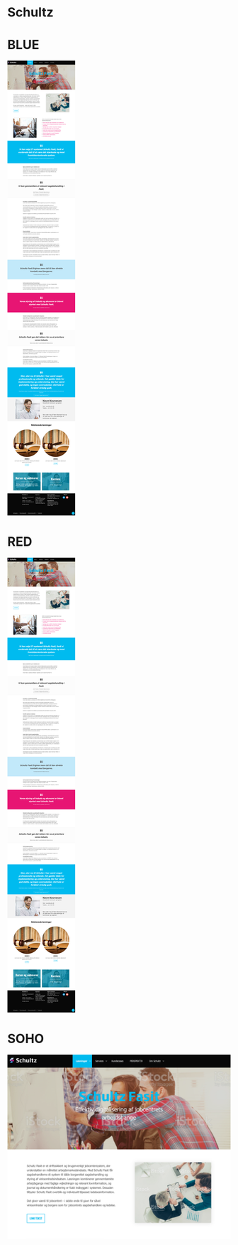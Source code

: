 
# Schultz

# BLUE
![Blue Version][blue]
# RED
![Red Version][red]
# SOHO
![Red Version][soho]

[blue]: images/blue.png "Red"
[red]: images/blue.png "Blue"
[soho]: images/soho-gothic-pro.png "Soho Gothic Pro"
